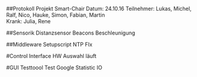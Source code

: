 ##Protokoll Projekt Smart-Chair
Datum: 24.10.16
Teilnehmer: Lukas, Michel, Ralf, Nico, Hauke, Simon, Fabian,  Martin  
Krank: Julia, Rene

##Sensorik
Distanzsensor
Beacons
Beschleunigung

##Middleware
Setupscript
NTP FIx

#Control Interface
HW Auswahl läuft

#GUI
Testtoool Test
Google Statistic IO
